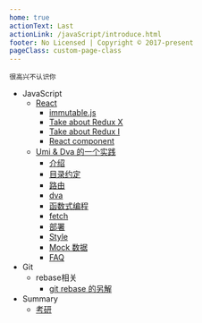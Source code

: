 ```yaml
---
home: true
actionText: Last
actionLink: /javaScript/introduce.html
footer: No Licensed | Copyright © 2017-present
pageClass: custom-page-class
---
```


`很高兴不认识你`

* JavaScript
  + [React](/javaScript/immutable.html)
    - [immutable.js](/javaScript/immutable.html)
    - [Take about Redux X](/javaScript/reduxs.html)
    - [Take about Redux I](/javaScript/redux.html)
    - [React component](/javaScript/component.html)
  + [Umi & Dva 的一个实践](/javaScript/introduce.html)
    - [介绍](/javaScript/introduce.html)
    - [目录约定](/javaScript/structure.html)
    - [路由](/javaScript/router.html)
    - [dva](/javaScript/dva.html)
    - [函数式编程](/javaScript/promise.html)
    - [fetch](/javaScript/fetch.html)
    - [部署](/javaScript/deploy.html)
    - [Style](/javaScript/style.html)
    - [Mock 数据](/javaScript/mock.html)
    - [FAQ](/javaScript/faq.html)
* Git
  + rebase相关
    - [git rebase 的另解](/other/gitSkill.html)
* Summary
  + [考研](/other/cs.html)

